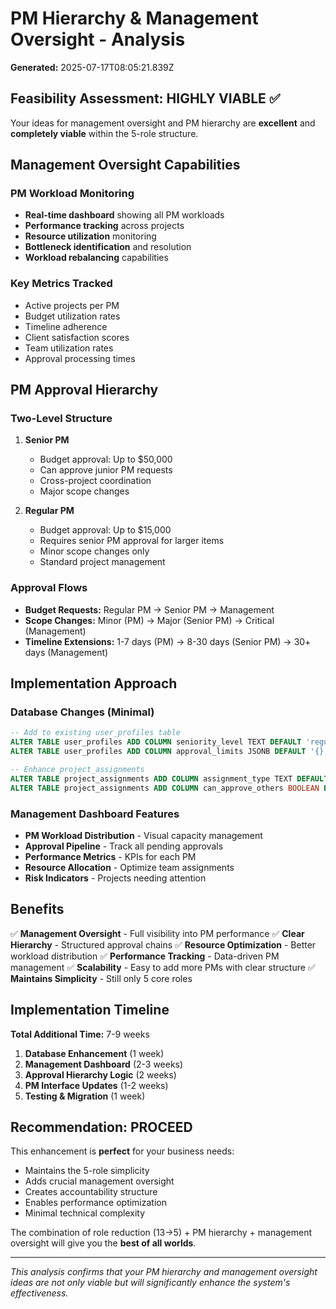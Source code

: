 # PM Hierarchy & Management Oversight - Analysis

**Generated:** 2025-07-17T08:05:21.839Z

## Feasibility Assessment: HIGHLY VIABLE ✅

Your ideas for management oversight and PM hierarchy are **excellent** and **completely viable** within the 5-role structure.

## Management Oversight Capabilities

### PM Workload Monitoring
- **Real-time dashboard** showing all PM workloads
- **Performance tracking** across projects
- **Resource utilization** monitoring
- **Bottleneck identification** and resolution
- **Workload rebalancing** capabilities

### Key Metrics Tracked
- Active projects per PM
- Budget utilization rates
- Timeline adherence
- Client satisfaction scores
- Team utilization rates
- Approval processing times

## PM Approval Hierarchy

### Two-Level Structure
1. **Senior PM** 
   - Budget approval: Up to $50,000
   - Can approve junior PM requests
   - Cross-project coordination
   - Major scope changes

2. **Regular PM**
   - Budget approval: Up to $15,000
   - Requires senior PM approval for larger items
   - Minor scope changes only
   - Standard project management

### Approval Flows
- **Budget Requests:** Regular PM → Senior PM → Management
- **Scope Changes:** Minor (PM) → Major (Senior PM) → Critical (Management)
- **Timeline Extensions:** 1-7 days (PM) → 8-30 days (Senior PM) → 30+ days (Management)

## Implementation Approach

### Database Changes (Minimal)
```sql
-- Add to existing user_profiles table
ALTER TABLE user_profiles ADD COLUMN seniority_level TEXT DEFAULT 'regular';
ALTER TABLE user_profiles ADD COLUMN approval_limits JSONB DEFAULT '{}';

-- Enhance project_assignments
ALTER TABLE project_assignments ADD COLUMN assignment_type TEXT DEFAULT 'regular_pm';
ALTER TABLE project_assignments ADD COLUMN can_approve_others BOOLEAN DEFAULT FALSE;
```

### Management Dashboard Features
- **PM Workload Distribution** - Visual capacity management
- **Approval Pipeline** - Track all pending approvals
- **Performance Metrics** - KPIs for each PM
- **Resource Allocation** - Optimize team assignments
- **Risk Indicators** - Projects needing attention

## Benefits

✅ **Management Oversight** - Full visibility into PM performance
✅ **Clear Hierarchy** - Structured approval chains
✅ **Resource Optimization** - Better workload distribution
✅ **Performance Tracking** - Data-driven PM management
✅ **Scalability** - Easy to add more PMs with clear structure
✅ **Maintains Simplicity** - Still only 5 core roles

## Implementation Timeline

**Total Additional Time:** 7-9 weeks
1. **Database Enhancement** (1 week)
2. **Management Dashboard** (2-3 weeks)
3. **Approval Hierarchy Logic** (2 weeks)
4. **PM Interface Updates** (1-2 weeks)
5. **Testing & Migration** (1 week)

## Recommendation: PROCEED

This enhancement is **perfect** for your business needs:
- Maintains the 5-role simplicity
- Adds crucial management oversight
- Creates accountability structure
- Enables performance optimization
- Minimal technical complexity

The combination of role reduction (13→5) + PM hierarchy + management oversight will give you the **best of all worlds**.

---
*This analysis confirms that your PM hierarchy and management oversight ideas are not only viable but will significantly enhance the system's effectiveness.*